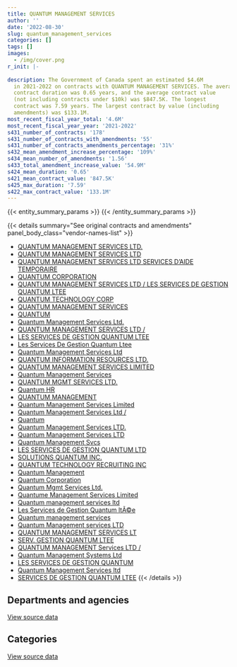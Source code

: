 ```yaml
---
title: QUANTUM MANAGEMENT SERVICES
author: ''
date: '2022-08-30'
slug: quantum_management_services
categories: []
tags: []
images:
  - /img/cover.png
r_init: |-
  
description: The Government of Canada spent an estimated $4.6M
  in 2021-2022 on contracts with QUANTUM MANAGEMENT SERVICES. The average
  contract duration was 0.65 years, and the average contract value
  (not including contracts under $10k) was $847.5K. The longest
  contract was 7.59 years. The largest contract by value (including
  amendments) was $133.1M.
most_recent_fiscal_year_total: '4.6M'
most_recent_fiscal_year_year: '2021-2022'
s431_number_of_contracts: '178'
s431_number_of_contracts_with_amendments: '55'
s431_number_of_contracts_amendments_percentage: '31%'
s432_mean_amendment_increase_percentage: '109%'
s434_mean_number_of_amendments: '1.56'
s433_total_amendment_increase_value: '54.9M'
s424_mean_duration: '0.65'
s421_mean_contract_value: '847.5K'
s425_max_duration: '7.59'
s422_max_contract_value: '133.1M'
---
```


<script src="/rmarkdown-libs/htmlwidgets/htmlwidgets.js"></script>
<link href="/rmarkdown-libs/datatables-css/datatables-crosstalk.css" rel="stylesheet" />
<script src="/rmarkdown-libs/datatables-binding/datatables.js"></script>
<script src="/rmarkdown-libs/jquery/jquery-3.6.0.min.js"></script>
<link href="/rmarkdown-libs/dt-core-bootstrap/css/dataTables.bootstrap.min.css" rel="stylesheet" />
<link href="/rmarkdown-libs/dt-core-bootstrap/css/dataTables.bootstrap.extra.css" rel="stylesheet" />
<script src="/rmarkdown-libs/dt-core-bootstrap/js/jquery.dataTables.min.js"></script>
<script src="/rmarkdown-libs/dt-core-bootstrap/js/dataTables.bootstrap.min.js"></script>
<link href="/rmarkdown-libs/crosstalk/css/crosstalk.min.css" rel="stylesheet" />
<script src="/rmarkdown-libs/crosstalk/js/crosstalk.min.js"></script>
<script src="/rmarkdown-libs/htmlwidgets/htmlwidgets.js"></script>
<link href="/rmarkdown-libs/datatables-css/datatables-crosstalk.css" rel="stylesheet" />
<script src="/rmarkdown-libs/datatables-binding/datatables.js"></script>
<script src="/rmarkdown-libs/jquery/jquery-3.6.0.min.js"></script>
<link href="/rmarkdown-libs/dt-core-bootstrap/css/dataTables.bootstrap.min.css" rel="stylesheet" />
<link href="/rmarkdown-libs/dt-core-bootstrap/css/dataTables.bootstrap.extra.css" rel="stylesheet" />
<script src="/rmarkdown-libs/dt-core-bootstrap/js/jquery.dataTables.min.js"></script>
<script src="/rmarkdown-libs/dt-core-bootstrap/js/dataTables.bootstrap.min.js"></script>
<link href="/rmarkdown-libs/crosstalk/css/crosstalk.min.css" rel="stylesheet" />
<script src="/rmarkdown-libs/crosstalk/js/crosstalk.min.js"></script>

{{< entity_summary_params >}}
{{< /entity_summary_params >}}

{{< details summary="See original contracts and amendments" panel_body_class="vendor-names-list" >}}
- [QUANTUM MANAGEMENT SERVICES LTD.](https://search.open.canada.ca/en/ct/?sort=contract_value_f%20desc&page=1&search_text=%22QUANTUM%20MANAGEMENT%20SERVICES%20LTD.%22)
- [QUANTUM MANAGEMENT SERVICES LTD](https://search.open.canada.ca/en/ct/?sort=contract_value_f%20desc&page=1&search_text=%22QUANTUM%20MANAGEMENT%20SERVICES%20LTD%22)
- [QUANTUM MANAGEMENT SERVICES LTD SERVICES D’AIDE TEMPORAIRE](https://search.open.canada.ca/en/ct/?sort=contract_value_f%20desc&page=1&search_text=%22QUANTUM%20MANAGEMENT%20SERVICES%20LTD%20SERVICES%20D%27AIDE%20TEMPORAIRE%22)
- [QUANTUM CORPORATION](https://search.open.canada.ca/en/ct/?sort=contract_value_f%20desc&page=1&search_text=%22QUANTUM%20CORPORATION%22)
- [QUANTUM MANAGEMENT SERVICES LTD / LES SERVICES DE GESTION QUANTUM LTEE](https://search.open.canada.ca/en/ct/?sort=contract_value_f%20desc&page=1&search_text=%22QUANTUM%20MANAGEMENT%20SERVICES%20LTD%20%2f%20LES%20SERVICES%20DE%20GESTION%20QUANTUM%20LTEE%22)
- [QUANTUM TECHNOLOGY CORP](https://search.open.canada.ca/en/ct/?sort=contract_value_f%20desc&page=1&search_text=%22QUANTUM%20TECHNOLOGY%20CORP%22)
- [QUANTUM MANAGEMENT SERVICES](https://search.open.canada.ca/en/ct/?sort=contract_value_f%20desc&page=1&search_text=%22QUANTUM%20MANAGEMENT%20SERVICES%22)
- [QUANTUM](https://search.open.canada.ca/en/ct/?sort=contract_value_f%20desc&page=1&search_text=%22QUANTUM%22)
- [Quantum Management Services Ltd.](https://search.open.canada.ca/en/ct/?sort=contract_value_f%20desc&page=1&search_text=%22Quantum%20Management%20Services%20Ltd.%22)
- [QUANTUM MANAGEMENT SERVICES LTD /](https://search.open.canada.ca/en/ct/?sort=contract_value_f%20desc&page=1&search_text=%22QUANTUM%20MANAGEMENT%20SERVICES%20LTD%20%2f%22)
- [LES SERVICES DE GESTION QUANTUM LTEE](https://search.open.canada.ca/en/ct/?sort=contract_value_f%20desc&page=1&search_text=%22LES%20SERVICES%20DE%20GESTION%20QUANTUM%20LTEE%22)
- [Les Services De Gestion Quantum Ltee](https://search.open.canada.ca/en/ct/?sort=contract_value_f%20desc&page=1&search_text=%22Les%20Services%20De%20Gestion%20Quantum%20Ltee%22)
- [Quantum Management Services Ltd](https://search.open.canada.ca/en/ct/?sort=contract_value_f%20desc&page=1&search_text=%22Quantum%20Management%20Services%20Ltd%22)
- [QUANTUM INFORMATION RESOURCES LTD.](https://search.open.canada.ca/en/ct/?sort=contract_value_f%20desc&page=1&search_text=%22QUANTUM%20INFORMATION%20RESOURCES%20LTD.%22)
- [QUANTUM MANAGEMENT SERVICES LIMITED](https://search.open.canada.ca/en/ct/?sort=contract_value_f%20desc&page=1&search_text=%22QUANTUM%20MANAGEMENT%20SERVICES%20LIMITED%22)
- [Quantum Management Services](https://search.open.canada.ca/en/ct/?sort=contract_value_f%20desc&page=1&search_text=%22Quantum%20Management%20Services%22)
- [QUANTUM MGMT SERVICES LTD.](https://search.open.canada.ca/en/ct/?sort=contract_value_f%20desc&page=1&search_text=%22QUANTUM%20MGMT%20SERVICES%20LTD.%22)
- [Quantum HR](https://search.open.canada.ca/en/ct/?sort=contract_value_f%20desc&page=1&search_text=%22Quantum%20HR%22)
- [QUANTUM MANAGEMENT](https://search.open.canada.ca/en/ct/?sort=contract_value_f%20desc&page=1&search_text=%22QUANTUM%20MANAGEMENT%22)
- [Quantum Management Services Limited](https://search.open.canada.ca/en/ct/?sort=contract_value_f%20desc&page=1&search_text=%22Quantum%20Management%20Services%20Limited%22)
- [Quantum Management Services Ltd /](https://search.open.canada.ca/en/ct/?sort=contract_value_f%20desc&page=1&search_text=%22Quantum%20Management%20Services%20Ltd%20%2f%22)
- [Quantum](https://search.open.canada.ca/en/ct/?sort=contract_value_f%20desc&page=1&search_text=%22Quantum%22)
- [Quantum Management Services LTD.](https://search.open.canada.ca/en/ct/?sort=contract_value_f%20desc&page=1&search_text=%22Quantum%20Management%20Services%20LTD.%22)
- [Quantum Management Services LTD](https://search.open.canada.ca/en/ct/?sort=contract_value_f%20desc&page=1&search_text=%22Quantum%20Management%20Services%20LTD%22)
- [Quantum Management Svcs](https://search.open.canada.ca/en/ct/?sort=contract_value_f%20desc&page=1&search_text=%22Quantum%20Management%20Svcs%22)
- [LES SERVICES DE GESTION QUANTUM LTD](https://search.open.canada.ca/en/ct/?sort=contract_value_f%20desc&page=1&search_text=%22LES%20SERVICES%20DE%20GESTION%20QUANTUM%20LTD%22)
- [SOLUTIONS QUANTUM INC.](https://search.open.canada.ca/en/ct/?sort=contract_value_f%20desc&page=1&search_text=%22SOLUTIONS%20QUANTUM%20INC.%22)
- [QUANTUM TECHNOLOGY RECRUITING INC](https://search.open.canada.ca/en/ct/?sort=contract_value_f%20desc&page=1&search_text=%22QUANTUM%20TECHNOLOGY%20RECRUITING%20INC%22)
- [Quantum Management](https://search.open.canada.ca/en/ct/?sort=contract_value_f%20desc&page=1&search_text=%22Quantum%20Management%22)
- [Quantum Corporation](https://search.open.canada.ca/en/ct/?sort=contract_value_f%20desc&page=1&search_text=%22Quantum%20Corporation%22)
- [Quantum Mgmt Services Ltd.](https://search.open.canada.ca/en/ct/?sort=contract_value_f%20desc&page=1&search_text=%22Quantum%20Mgmt%20Services%20Ltd.%22)
- [Quantume Management Services Limited](https://search.open.canada.ca/en/ct/?sort=contract_value_f%20desc&page=1&search_text=%22Quantume%20Management%20Services%20Limited%22)
- [Quantum management services ltd](https://search.open.canada.ca/en/ct/?sort=contract_value_f%20desc&page=1&search_text=%22Quantum%20management%20services%20ltd%22)
- [Les Services de Gestion Quantum ltÃ©e](https://search.open.canada.ca/en/ct/?sort=contract_value_f%20desc&page=1&search_text=%22Les%20Services%20de%20Gestion%20Quantum%20lt%c3%83%c2%a9e%22)
- [Quantum management services](https://search.open.canada.ca/en/ct/?sort=contract_value_f%20desc&page=1&search_text=%22Quantum%20management%20services%22)
- [Quantum Management services LTD](https://search.open.canada.ca/en/ct/?sort=contract_value_f%20desc&page=1&search_text=%22Quantum%20Management%20services%20LTD%22)
- [QUANTUM MANAGEMENT SERVICES LT](https://search.open.canada.ca/en/ct/?sort=contract_value_f%20desc&page=1&search_text=%22QUANTUM%20MANAGEMENT%20SERVICES%20LT%22)
- [SERV. GESTION QUANTUM LTEE](https://search.open.canada.ca/en/ct/?sort=contract_value_f%20desc&page=1&search_text=%22SERV.%20GESTION%20QUANTUM%20LTEE%22)
- [QUANTUM MANAGEMENT Services LTD /](https://search.open.canada.ca/en/ct/?sort=contract_value_f%20desc&page=1&search_text=%22QUANTUM%20MANAGEMENT%20Services%20LTD%20%2f%22)
- [Quantum Management Systems Ltd](https://search.open.canada.ca/en/ct/?sort=contract_value_f%20desc&page=1&search_text=%22Quantum%20Management%20Systems%20Ltd%22)
- [LES SERVICES DE GESTION QUANTUM](https://search.open.canada.ca/en/ct/?sort=contract_value_f%20desc&page=1&search_text=%22LES%20SERVICES%20DE%20GESTION%20QUANTUM%22)
- [Quantum Management Services ltd](https://search.open.canada.ca/en/ct/?sort=contract_value_f%20desc&page=1&search_text=%22Quantum%20Management%20Services%20ltd%22)
- [SERVICES DE GESTION QUANTUM LTEE](https://search.open.canada.ca/en/ct/?sort=contract_value_f%20desc&page=1&search_text=%22SERVICES%20DE%20GESTION%20QUANTUM%20LTEE%22)
{{< /details >}}

## Departments and agencies

<div id="htmlwidget-1" style="width:100%;height:auto;" class="datatables html-widget"></div>
<script type="application/json" data-for="htmlwidget-1">{"x":{"style":"bootstrap","filter":"none","vertical":false,"data":[["<a href=\"/departments/aandc-aadnc/\">Crown-Indigenous Relations and Northern Affairs Canada<\/a>","<a href=\"/departments/acoa-apeca/\">Atlantic Canada Opportunities Agency<\/a>","<a href=\"/departments/csa-asc/\">Canadian Space Agency<\/a>","<a href=\"/departments/csc-scc/\">Correctional Service of Canada<\/a>","<a href=\"/departments/dfatd-maecd/\">Global Affairs Canada<\/a>","<a href=\"/departments/dfo-mpo/\">Fisheries and Oceans Canada<\/a>","<a href=\"/departments/dnd-mdn/\">National Defence<\/a>","<a href=\"/departments/ec/\">Environment and Climate Change Canada<\/a>","<a href=\"/departments/elections/\">Elections Canada<\/a>","<a href=\"/departments/esdc-edsc/\">Employment and Social Development Canada<\/a>","<a href=\"/departments/fcac-acfc/\">Financial Consumer Agency of Canada<\/a>","<a href=\"/departments/fja-cmf/\">Office of the Commissioner for Federal Judicial Affairs Canada<\/a>","<a href=\"/departments/hc-sc/\">Health Canada<\/a>","<a href=\"/departments/iaac-aeic/\">Impact Assessment Agency of Canada<\/a>","<a href=\"/departments/ic/\">Innovation, Science and Economic Development Canada<\/a>","<a href=\"/departments/isc-sac/\">Indigenous Services Canada<\/a>","<a href=\"/departments/lac-bac/\">Library and Archives Canada<\/a>","<a href=\"/departments/nrc-cnrc/\">National Research Council Canada<\/a>","<a href=\"/departments/nrcan-rncan/\">Natural Resources Canada<\/a>","<a href=\"/departments/nserc-crsng/\">Natural Sciences and Engineering Research Council of Canada<\/a>","<a href=\"/departments/phac-aspc/\">Public Health Agency of Canada<\/a>","<a href=\"/departments/ps-sp/\">Public Safety Canada<\/a>","<a href=\"/departments/pwgsc-tpsgc/\">Public Services and Procurement Canada<\/a>","<a href=\"/departments/ssc-spc/\">Shared Services Canada<\/a>","<a href=\"/departments/sshrc-crsh/\">Social Sciences and Humanities Research Council of Canada<\/a>","<a href=\"/departments/tc/\">Transport Canada<\/a>","<a href=\"/departments/wage/\">Department for Women and Gender Equality<\/a>"],[36072.55,null,null,208994.14,48264.7,131494.55,362215.88,null,null,17538470.16,16469.26,24905.2,476924.87,0,152327.66,63149.4,13070.88,298616.21,43975.89,null,18050.06,null,354.94,48865.61,63812.63,20672.05,null],[null,null,16084.43,176130.55,null,31254.43,113582.1,35817.01,385427.21,17582542.22,null,null,234288.24,null,94726.23,100253.88,null,129955.29,null,41496.41,24516.06,null,9992.81,null,null,24017.2,null],[null,null,null,128737.16,null,73757.32,27881.79,null,264442.5,17534502.49,null,null,832.28,null,34299.03,null,null,null,null,22093.37,null,0,19780.08,null,null,null,15866.98],[null,7984.83,null,44793.5,null,33063.8,59280.93,null,0,4371615.69,null,null,null,null,null,null,null,null,null,45956.18,null,null,10057.67,null,null,null,7477.54]],"container":"<table class=\"table table-striped table-hover row-border order-column display\">\n  <thead>\n    <tr>\n      <th>Department<\/th>\n      <th>2018-2019<\/th>\n      <th>2019-2020<\/th>\n      <th>2020-2021<\/th>\n      <th>2021-2022<\/th>\n    <\/tr>\n  <\/thead>\n<\/table>","options":{"order":[[4,"desc"]],"pageLength":10,"autoWidth":true,"columnDefs":[{"targets":1,"render":"function(data, type, row, meta) {\n    return type !== 'display' ? data : DTWidget.formatCurrency(data, \"$\", 2, 3, \",\", \".\", true, null);\n  }"},{"targets":2,"render":"function(data, type, row, meta) {\n    return type !== 'display' ? data : DTWidget.formatCurrency(data, \"$\", 2, 3, \",\", \".\", true, null);\n  }"},{"targets":3,"render":"function(data, type, row, meta) {\n    return type !== 'display' ? data : DTWidget.formatCurrency(data, \"$\", 2, 3, \",\", \".\", true, null);\n  }"},{"targets":4,"render":"function(data, type, row, meta) {\n    return type !== 'display' ? data : DTWidget.formatCurrency(data, \"$\", 2, 3, \",\", \".\", true, null);\n  }"},{"width":"16%","targets":[1,2,3,4]},{"className":"dt-right","targets":[1,2,3,4]}],"orderClasses":false}},"evals":["options.columnDefs.0.render","options.columnDefs.1.render","options.columnDefs.2.render","options.columnDefs.3.render"],"jsHooks":[]}</script>
<p class="text-right">
<a href="https://github.com/GoC-Spending/contracts-data/tree/main/data/out/vendors/quantum_management_services/summary_by_fiscal_year_by_department.csv" class="source-data-link btn btn-link">View source data</a>
</p>

## Categories

<div id="htmlwidget-2" style="width:100%;height:auto;" class="datatables html-widget"></div>
<script type="application/json" data-for="htmlwidget-2">{"x":{"style":"bootstrap","filter":"none","vertical":false,"data":[["<a href=\"/categories/facilities_and_construction/\">Facilities and construction<\/a>","<a href=\"/categories/defence/\">Defence<\/a>","<a href=\"/categories/professional_services/\">Professional services<\/a>","<a href=\"/categories/human_capital/\">Human capital<\/a>"],[269555.68,6647.38,19282510.24,7993.32],[67204.29,41208.75,18891671.03,null],[null,19640.38,18102552.62,null],[null,null,4580230.13,null]],"container":"<table class=\"table table-striped table-hover row-border order-column display\">\n  <thead>\n    <tr>\n      <th>Category<\/th>\n      <th>2018-2019<\/th>\n      <th>2019-2020<\/th>\n      <th>2020-2021<\/th>\n      <th>2021-2022<\/th>\n    <\/tr>\n  <\/thead>\n<\/table>","options":{"order":[[4,"desc"]],"dom":"t","pageLength":30,"autoWidth":true,"columnDefs":[{"targets":1,"render":"function(data, type, row, meta) {\n    return type !== 'display' ? data : DTWidget.formatCurrency(data, \"$\", 2, 3, \",\", \".\", true, null);\n  }"},{"targets":2,"render":"function(data, type, row, meta) {\n    return type !== 'display' ? data : DTWidget.formatCurrency(data, \"$\", 2, 3, \",\", \".\", true, null);\n  }"},{"targets":3,"render":"function(data, type, row, meta) {\n    return type !== 'display' ? data : DTWidget.formatCurrency(data, \"$\", 2, 3, \",\", \".\", true, null);\n  }"},{"targets":4,"render":"function(data, type, row, meta) {\n    return type !== 'display' ? data : DTWidget.formatCurrency(data, \"$\", 2, 3, \",\", \".\", true, null);\n  }"},{"width":"16%","targets":[1,2,3,4]},{"className":"dt-right","targets":[1,2,3,4]}],"orderClasses":false,"lengthMenu":[10,25,30,50,100]}},"evals":["options.columnDefs.0.render","options.columnDefs.1.render","options.columnDefs.2.render","options.columnDefs.3.render"],"jsHooks":[]}</script>
<p class="text-right">
<a href="https://github.com/GoC-Spending/contracts-data/tree/main/data/out/vendors/quantum_management_services/summary_by_fiscal_year_by_category.csv" class="source-data-link btn btn-link">View source data</a>
</p>
